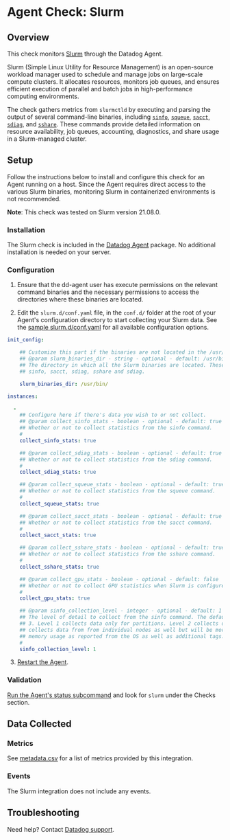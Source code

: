 # Agent Check: Slurm

## Overview

This check monitors [Slurm][1] through the Datadog Agent. 

Slurm (Simple Linux Utility for Resource Management) is an open-source workload manager used to schedule and manage jobs on large-scale compute clusters. It allocates resources, monitors job queues, and ensures efficient execution of parallel and batch jobs in high-performance computing environments.

The check gathers metrics from `slurmctld` by executing and parsing the output of several command-line binaries, including [`sinfo`][8], [`squeue`][9], [`sacct`][10], [`sdiag`][11], and [`sshare`][12]. These commands provide detailed information on resource availability, job queues, accounting, diagnostics, and share usage in a Slurm-managed cluster.

## Setup

Follow the instructions below to install and configure this check for an Agent running on a host. Since the Agent requires direct access to the various Slurm binaries, monitoring Slurm in containerized environments is not recommended.

**Note**: This check was tested on Slurm version 21.08.0.

### Installation

The Slurm check is included in the [Datadog Agent][2] package.
No additional installation is needed on your server.

### Configuration

1. Ensure that the dd-agent user has execute permissions on the relevant command binaries and the necessary permissions to access the directories where these binaries are located.

2. Edit the `slurm.d/conf.yaml` file, in the `conf.d/` folder at the root of your Agent's configuration directory to start collecting your Slurm data. See the [sample slurm.d/conf.yaml][3] for all available configuration options.

```yaml
init_config:

    ## Customize this part if the binaries are not located in the /usr/bin/ directory
    ## @param slurm_binaries_dir - string - optional - default: /usr/bin/
    ## The directory in which all the Slurm binaries are located. These are mainly:
    ## sinfo, sacct, sdiag, sshare and sdiag.

    slurm_binaries_dir: /usr/bin/

instances:

  -
    ## Configure here if there's data you wish to or not collect.
    ## @param collect_sinfo_stats - boolean - optional - default: true
    ## Whether or not to collect statistics from the sinfo command.
    #
    collect_sinfo_stats: true

    ## @param collect_sdiag_stats - boolean - optional - default: true
    ## Whether or not to collect statistics from the sdiag command.
    #
    collect_sdiag_stats: true

    ## @param collect_squeue_stats - boolean - optional - default: true
    ## Whether or not to collect statistics from the squeue command.
    #
    collect_squeue_stats: true

    ## @param collect_sacct_stats - boolean - optional - default: true
    ## Whether or not to collect statistics from the sacct command.
    #
    collect_sacct_stats: true

    ## @param collect_sshare_stats - boolean - optional - default: true
    ## Whether or not to collect statistics from the sshare command.
    #
    collect_sshare_stats: true

    ## @param collect_gpu_stats - boolean - optional - default: false
    ## Whether or not to collect GPU statistics when Slurm is configured to use GPUs using sinfo.
    #
    collect_gpu_stats: true

    ## @param sinfo_collection_level - integer - optional - default: 1
    ## The level of detail to collect from the sinfo command. The default is 'basic'. Available options are 1, 2 and
    ## 3. Level 1 collects data only for partitions. Level 2 collects data from individual nodes. Level 3 
    ## collects data from from individual nodes as well but will be more verbose and include data such as CPU and 
    ## memory usage as reported from the OS as well as additional tags.
    #
    sinfo_collection_level: 1
```

3. [Restart the Agent][4].

### Validation

[Run the Agent's status subcommand][5] and look for `slurm` under the Checks section.

## Data Collected

### Metrics

See [metadata.csv][6] for a list of metrics provided by this integration.

### Events

The Slurm integration does not include any events.

## Troubleshooting

Need help? Contact [Datadog support][7].


[1]: https://slurm.schedmd.com/overview.html
[2]: https://app.datadoghq.com/account/settings/agent/latest
[3]: https://github.com/DataDog/integrations-core/blob/master/slurm/datadog_checks/slurm/data/conf.yaml.example
[4]: https://docs.datadoghq.com/agent/guide/agent-commands/#start-stop-and-restart-the-agent
[5]: https://docs.datadoghq.com/agent/guide/agent-commands/#agent-status-and-information
[6]: https://github.com/DataDog/integrations-core/blob/master/slurm/metadata.csv
[7]: https://docs.datadoghq.com/help/
[8]: https://slurm.schedmd.com/sinfo.html
[9]: https://slurm.schedmd.com/squeue.html
[10]: https://slurm.schedmd.com/sacct.html
[11]: https://slurm.schedmd.com/sdiag.html
[12]: https://slurm.schedmd.com/sshare.html
